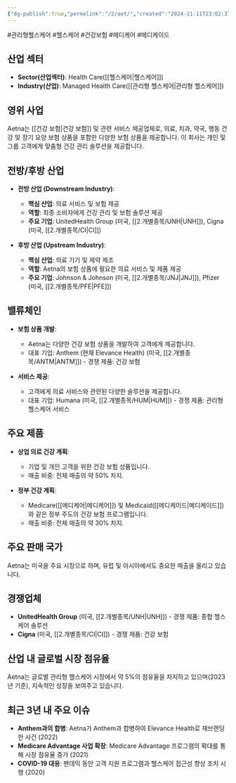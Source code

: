 ```yaml
---
{"dg-publish":true,"permalink":"/2/aet/","created":"2024-11-11T23:02:37.648+09:00","updated":"2025-06-03T20:05:57.479+09:00"}
---
```


#관리형헬스케어 #헬스케어 #건강보험 #메디케어 #메디케이드 

## 산업 섹터

- **Sector(산업섹터)**: Health Care([[헬스케어\|헬스케어]])
- **Industry(산업)**: Managed Health Care([[관리형 헬스케어\|관리형 헬스케어]])

## 영위 사업

Aetna는 [[건강 보험\|건강 보험]] 및 관련 서비스 제공업체로, 의료, 치과, 약국, 행동 건강 및 장기 요양 보험 상품을 포함한 다양한 보험 상품을 제공합니다. 이 회사는 개인 및 그룹 고객에게 맞춤형 건강 관리 솔루션을 제공합니다.

## 전방/후방 산업

- **전방 산업 (Downstream Industry)**:
    
    - **핵심 산업**: 의료 서비스 및 보험 제공
    - **역할**: 최종 소비자에게 건강 관리 및 보험 솔루션 제공
    - **주요 기업**: UnitedHealth Group (미국, [[2.개별종목/UNH\|UNH]]), Cigna (미국, [[2.개별종목/CI\|CI]])
    
- **후방 산업 (Upstream Industry)**:
    
    - **핵심 산업**: 의료 기기 및 제약 제조
    - **역할**: Aetna의 보험 상품에 필요한 의료 서비스 및 제품 제공
    - **주요 기업**: Johnson & Johnson (미국, [[2.개별종목/JNJ\|JNJ]]), Pfizer (미국, [[2.개별종목/PFE\|PFE]])
    

## 밸류체인

- **보험 상품 개발**:
    
    - Aetna는 다양한 건강 보험 상품을 개발하여 고객에게 제공합니다.
    - 대표 기업: Anthem (현재 Elevance Health) (미국, [[2.개별종목/ANTM\|ANTM]]) - 경쟁 제품: 건강 보험
    
- **서비스 제공**:
    
    - 고객에게 의료 서비스와 관련된 다양한 솔루션을 제공합니다.
    - 대표 기업: Humana (미국, [[2.개별종목/HUM\|HUM]]) - 경쟁 제품: 관리형 헬스케어 서비스
    

## 주요 제품

- **상업 의료 건강 계획**:
    
    - 기업 및 개인 고객을 위한 건강 보험 상품입니다.
    - 매출 비중: 전체 매출의 약 50% 차지.
    
- **정부 건강 계획**:
    
    - Medicare([[메디케어\|메디케어]]) 및 Medicaid([[메디케이드\|메디케이드]])와 같은 정부 주도의 건강 보험 프로그램입니다.
    - 매출 비중: 전체 매출의 약 30% 차지.
    

## 주요 판매 국가

Aetna는 미국을 주요 시장으로 하며, 유럽 및 아시아에서도 중요한 매출을 올리고 있습니다.

## 경쟁업체

- **UnitedHealth Group** (미국, [[2.개별종목/UNH\|UNH]]) - 경쟁 제품: 종합 헬스케어 솔루션
- **Cigna** (미국, [[2.개별종목/CI\|CI]]) - 경쟁 제품: 건강 보험

## 산업 내 글로벌 시장 점유율

Aetna는 글로벌 관리형 헬스케어 시장에서 약 5%의 점유율을 차지하고 있으며(2023년 기준), 지속적인 성장을 보여주고 있습니다.

## 최근 3년 내 주요 이슈

- **Anthem과의 합병**: Aetna가 Anthem과 합병하여 Elevance Health로 재브랜딩한 사건 (2022)
- **Medicare Advantage 사업 확장**: Medicare Advantage 프로그램의 확대를 통해 시장 점유율 증가 (2021)
- **COVID-19 대응**: 팬데믹 동안 고객 지원 프로그램과 헬스케어 접근성 향상 조치 시행 (2020)